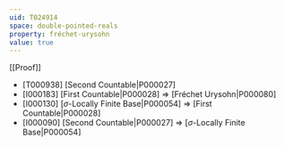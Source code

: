 ```yaml
---
uid: T024914
space: double-pointed-reals
property: fréchet-urysohn
value: true
---
```

[[Proof]]

* [T000938] [Second Countable|P000027]
* [I000183] [First Countable|P000028] => [Fréchet Urysohn|P000080]
* [I000130] [$\sigma$-Locally Finite Base|P000054] => [First Countable|P000028]
* [I000090] [Second Countable|P000027] => [$\sigma$-Locally Finite Base|P000054]


